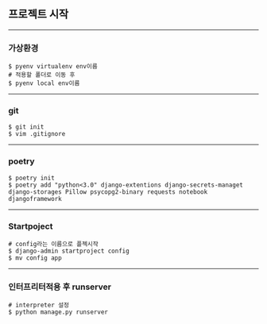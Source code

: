 ## 프로젝트 시작

----

### 가상환경

```
$ pyenv virtualenv env이름
# 적용할 폴더로 이동 후
$ pyenv local env이름
```

---

### git

```
$ git init
$ vim .gitignore
```

----

### poetry

```
$ poetry init
$ poetry add "python<3.0" django-extentions django-secrets-managet django-storages Pillow psycopg2-binary requests notebook djangoframework 
```

----

### Startpoject

````
# config라는 이름으로 플젝시작
$ django-admin startproject config
$ mv config app
````

----

### 인터프리터적용 후 runserver

```
# interpreter 설정
$ python manage.py runserver
```
